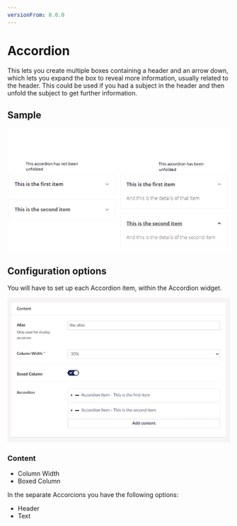 ```yaml
---
versionFrom: 8.0.0
---
```


# Accordion

This lets you create multiple boxes containing a header and an arrow down, which lets you expand the box to reveal more information, usually related to the header. This could be used if you had a subject in the header and then unfold the subject to get further information.

## Sample

![Accordion Frontend](images/Accordion-front.png)

## Configuration options

You will have to set up each Accordion item, within the Accordion widget.

![Accordion Backoffice](images/Accordion-back.png)

### Content
- Column Width
- Boxed Column

In the separate Accorcions you have the following options:

- Header
- Text